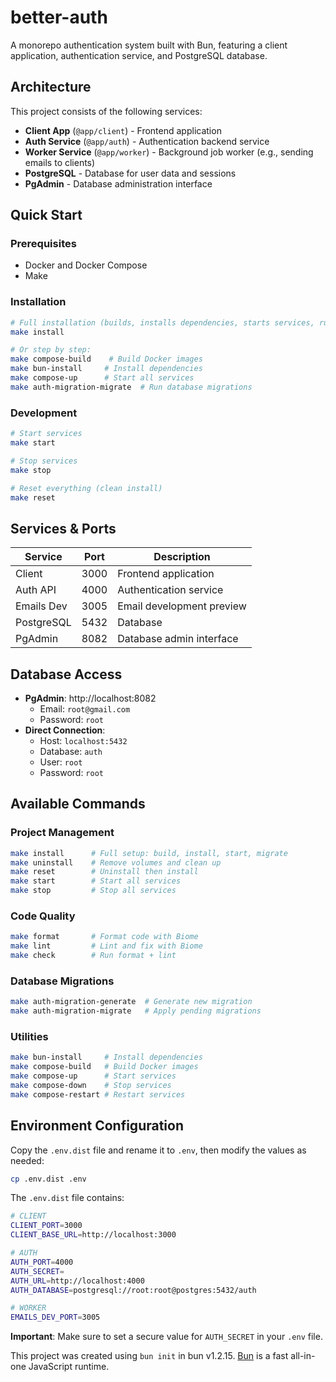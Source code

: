 # better-auth

A monorepo authentication system built with Bun, featuring a client application, authentication service, and PostgreSQL database.

## Architecture

This project consists of the following services:

- **Client App** (`@app/client`) - Frontend application
- **Auth Service** (`@app/auth`) - Authentication backend service
- **Worker Service** (`@app/worker`) - Background job worker (e.g., sending emails to clients)
- **PostgreSQL** - Database for user data and sessions
- **PgAdmin** - Database administration interface

## Quick Start

### Prerequisites
- Docker and Docker Compose
- Make

### Installation

```bash
# Full installation (builds, installs dependencies, starts services, runs migrations)
make install

# Or step by step:
make compose-build    # Build Docker images
make bun-install     # Install dependencies
make compose-up      # Start all services
make auth-migration-migrate  # Run database migrations
```

### Development

```bash
# Start services
make start

# Stop services  
make stop

# Reset everything (clean install)
make reset
```

## Services & Ports

| Service | Port | Description |
|---------|------|-------------|
| Client | 3000 | Frontend application |
| Auth API | 4000 | Authentication service |
| Emails Dev | 3005 | Email development preview |
| PostgreSQL | 5432 | Database |
| PgAdmin | 8082 | Database admin interface |

## Database Access

- **PgAdmin**: http://localhost:8082
  - Email: `root@gmail.com` 
  - Password: `root`
- **Direct Connection**:
  - Host: `localhost:5432`
  - Database: `auth`
  - User: `root`
  - Password: `root`

## Available Commands

### Project Management
```bash
make install      # Full setup: build, install, start, migrate
make uninstall    # Remove volumes and clean up
make reset        # Uninstall then install
make start        # Start all services
make stop         # Stop all services
```

### Code Quality
```bash
make format       # Format code with Biome
make lint         # Lint and fix with Biome  
make check        # Run format + lint
```

### Database Migrations
```bash
make auth-migration-generate  # Generate new migration
make auth-migration-migrate   # Apply pending migrations
```

### Utilities
```bash
make bun-install     # Install dependencies
make compose-build   # Build Docker images
make compose-up      # Start services
make compose-down    # Stop services
make compose-restart # Restart services
```

## Environment Configuration

Copy the `.env.dist` file and rename it to `.env`, then modify the values as needed:

```bash
cp .env.dist .env
```

The `.env.dist` file contains:
```bash
# CLIENT
CLIENT_PORT=3000
CLIENT_BASE_URL=http://localhost:3000

# AUTH
AUTH_PORT=4000
AUTH_SECRET=
AUTH_URL=http://localhost:4000
AUTH_DATABASE=postgresql://root:root@postgres:5432/auth

# WORKER
EMAILS_DEV_PORT=3005
```

**Important**: Make sure to set a secure value for `AUTH_SECRET` in your `.env` file.

This project was created using `bun init` in bun v1.2.15. [Bun](https://bun.sh) is a fast all-in-one JavaScript runtime.

